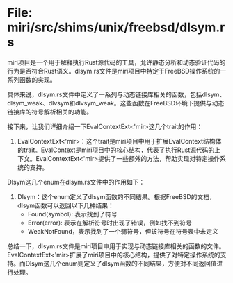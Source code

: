 # File: miri/src/shims/unix/freebsd/dlsym.rs

miri项目是一个用于解释执行Rust源代码的工具，允许静态分析和动态验证代码的行为是否符合Rust语义。dlsym.rs文件是miri项目中特定于FreeBSD操作系统的一系列函数的实现。

具体来说，dlsym.rs文件中定义了一系列与动态链接库相关的函数，包括dlsym、dlsym_weak、dlvsym和dlvsym_weak。这些函数在FreeBSD环境下提供与动态链接库的符号解析相关的功能。

接下来，让我们详细介绍一下EvalContextExt<'mir>这几个trait的作用：

1. EvalContextExt<'mir>：这个trait是miri项目中用于扩展EvalContext结构体的trait。EvalContext是miri项目中的核心结构，代表了执行Rust源代码的上下文。EvalContextExt<'mir>提供了一些额外的方法，帮助实现对特定操作系统的支持。

Dlsym这几个enum在dlsym.rs文件中的作用如下：

1. Dlsym：这个enum定义了dlsym函数的不同结果。根据FreeBSD的文档，dlsym函数可以返回以下几种结果：
   - Found(symbol): 表示找到了符号
   - Error(error): 表示在解析符号时出现了错误，例如找不到符号
   - WeakNotFound，表示找到了一个弱符号，但该符号在符号表中未定义

总结一下，dlsym.rs文件是miri项目中用于实现与动态链接库相关的函数的文件。EvalContextExt<'mir>扩展了miri项目中的核心结构，提供了对特定操作系统的支持。而Dlsym这几个enum则定义了dlsym函数的不同结果，方便对不同返回值进行处理。

